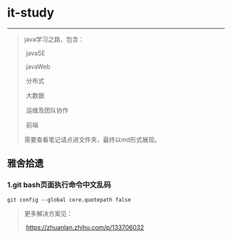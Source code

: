 # it-study

---

> java学习之路，包含：
>
> ​	javaSE
>
> ​	javaWeb
>
> ​	分布式
>
> ​	大数据
>
> ​	运维及团队协作
>
> ​	前端
>
> 需要查看笔记请点进文件夹，最终以md形式展现。

## 雅舍拾遗

### 1.git bash页面执行命令中文乱码

```shell
git config --global core.quotepath false
```

> 更多解决方案见：
>
> ​	https://zhuanlan.zhihu.com/p/133706032


